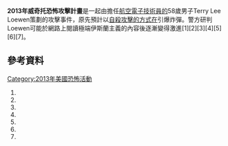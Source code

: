 **2013年威奇托恐怖攻擊計畫**是一起由擔任[航空電子技術員的](https://zh.wikipedia.org/wiki/航空電子 "wikilink")58歲男子Terry
Lee
Loewen策劃的攻擊事件，原先預計以[自殺攻擊的方式在](https://zh.wikipedia.org/wiki/自殺攻擊 "wikilink")引爆炸彈。警方研判Loewen可能於網路上閱讀極端伊斯蘭主義的內容後逐漸變得激進\[1\]\[2\]\[3\]\[4\]\[5\]\[6\]\[7\]。

## 參考資料

[Category:2013年美國恐怖活動](https://zh.wikipedia.org/wiki/Category:2013年美國恐怖活動 "wikilink")

1.
2.
3.
4.
5.
6.
7.